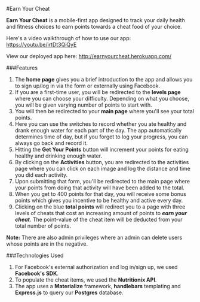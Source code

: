 #Earn Your Cheat

**Earn Your Cheat** is a mobile-first app designed to track your daily health and fitness choices to earn points towards a cheat food of your choice.

Here's a video walkthrough of how to use our app: https://youtu.be/irtDt3QiQyE

View our deployed app here: http://earnyourcheat.herokuapp.com/


###Features
1. The **home page** gives you a brief introduction to the app and allows you to sign up/log in via the form or externally using Facebook.
2. If you are a first-time user, you will be redirected to the **levels page** where you can choose your difficulty. Depending on what you choose, you will be given varying number of points to start with.
3. You will then be redirected to your **main page** where you'll see your total points.
4. Here you can use the switches to record whether you ate healthy and drank enough water for each part of the day. The app automatically determines time of day, but if you forget to log your progress, you can always go back and record it.
5. Hitting the **Get Your Points** button will increment your points for eating healthy and drinking enough water.
6. By clicking on the **Activities** button, you are redirected to the activities page where you can click on each image and log the distance and time you did each activity.
7. Upon submitting that form, you'll be redirected to the main page where your points from doing that activity will have been added to the total.
8. When you get to 400 points for that day, you will receive some bonus points which gives you incentive to be healthy and active every day.
9. Clicking on the blue **total points** will redirect you to a page with three levels of cheats that cost an increasing amount of points to ***earn your cheat***. The point-value of the cheat item will be deducted from your total number of points.

**Note:** There are also admin privileges where an admin can delete users whose points are in the negative.


###Technologies Used
1. For Facebook's external authorization and log in/sign up, we used **Facebook's SDK**.
2. To populate the cheat items, we used the **Nutritionix API**.
3. The app uses a **Materialize** framework, **handlebars** templating and **Express.js** to query our **Postgres** database.

